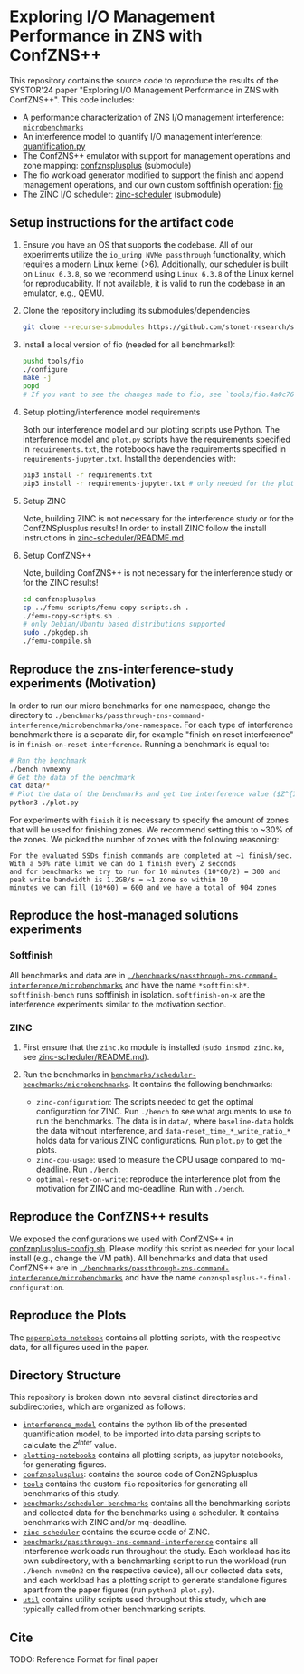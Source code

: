 # Exploring I/O Management Performance in ZNS with ConfZNS++

This repository contains the source code to reproduce the results of the SYSTOR'24 paper "Exploring I/O Management Performance in ZNS with ConfZNS++".
This code includes:

* A performance characterization of ZNS I/O management interference:  [`microbenchmarks`](./benchmarks/passthrough-zns-command-interference/microbenchmarks)
* An interference model to quantify I/O management interference: [quantification.py](interference_model/quantification.py)
* The ConfZNS++ emulator with support for management operations and zone mapping: [confznsplusplus](confznsplusplus) (submodule)
* The fio workload generator modified to support the finish and append management operations, and our own custom softfinish operation: [fio](tools/fio/)
* The ZINC I/O scheduler: [zinc-scheduler](zinc-scheduler) (submodule)

## Setup instructions for the artifact code

1. Ensure you have an OS that supports the codebase.
    All of our experiments utilize the `io_uring NVMe passthrough` functionality, which requires a modern Linux kernel (>6).
    Additionally, our scheduler is built on `Linux 6.3.8`, so we recommend using `Linux 6.3.8` of the Linux kernel for reproducability. If not available, it is valid to run the codebase in an emulator, e.g., QEMU.

2. Clone the repository including its submodules/dependencies

    ```bash
    git clone --recurse-submodules https://github.com/stonet-research/systor-confznsplusplus-artifact.git
    ```

3. Install a local version of fio (needed for all benchmarks!):

    ```bash
    pushd tools/fio
    ./configure
    make -j 
    popd
    # If you want to see the changes made to fio, see `tools/fio.4a0c766.path`. These changes can be applied directly to a fio checked out to commit 4a0c766.
    ```

4. Setup plotting/interference model requirements

    Both our interference model and our plotting scripts use Python. The interference model and `plot.py` scripts have the requirements specified in `requirements.txt`, the notebooks have the requirements specified in `requirements-jupyter.txt`.
    Install the dependencies with:

    ```bash
    pip3 install -r requirements.txt
    pip3 install -r requirements-jupyter.txt # only needed for the plotting notebooks
    ```

5. Setup ZINC

    Note, building ZINC is not necessary for the interference study or for the ConfZNSplusplus results!
    In order to install ZINC follow the install instructions in [zinc-scheduler/README.md](zinc-scheduler/README.md).

6. Setup ConfZNS++

    Note, building ConfZNS++ is not necessary for the interference study or for the ZINC results!

    ```bash
    cd confznsplusplus
    cp ../femu-scripts/femu-copy-scripts.sh .
    ./femu-copy-scripts.sh .
    # only Debian/Ubuntu based distributions supported
    sudo ./pkgdep.sh
    ./femu-compile.sh
    ```

## Reproduce the zns-interference-study experiments (Motivation)

In order to run our micro benchmarks for one namespace, change the directory to `./benchmarks/passthrough-zns-command-interference/microbenchmarks/one-namespace`.
For each type of interference benchmark there is a separate dir, for example "finish on reset interference" is in `finish-on-reset-interference`. Running a benchmark is equal to:

```bash
# Run the benchmark
./bench nvmexny 
# Get the data of the benchmark
cat data/*
# Plot the data of the benchmarks and get the interference value ($Z^{Inter}$) of our model
python3 ./plot.py
```

For experiments with `finish` it is necessary to specify the amount of zones that will be used for finishing zones.
We recommend setting this to ~30% of the zones. We picked the number of zones with the following reasoning:

```
For the evaluated SSDs finish commands are completed at ~1 finish/sec. With a 50% rate limit we can do 1 finish every 2 seconds 
and for benchmarks we try to run for 10 minutes (10*60/2) = 300 and peak write bandwidth is 1.2GB/s = ~1 zone so within 10 
minutes we can fill (10*60) = 600 and we have a total of 904 zones
```

## Reproduce the host-managed solutions experiments

### Softfinish

All benchmarks and data are in [`./benchmarks/passthrough-zns-command-interference/microbenchmarks`](./benchmarks/passthrough-zns-command-interference/microbenchmarks) and have the name `*softfinish*`. `softfinish-bench` runs softfinish in isolation. `softfinish-on-x` are the interference experiments similar to the motivation section.

### ZINC

1. First ensure that the `zinc.ko` module is installed (`sudo insmod zinc.ko`, see [zinc-scheduler/README.md](zinc-scheduler/README.md)).

2. Run the benchmarks in [`benchmarks/scheduler-benchmarks/microbenchmarks`](./benchmarks/scheduler-benchmarks/microbenchmarks/). It contains the following benchmarks:
    * `zinc-configuration`: The scripts needed to get the optimal configuration for ZINC. Run `./bench` to see what arguments to use to run the benchmarks. The data is in `data/`, where `baseline-data` holds the data without interference, and `data-reset_time_*_write_ratio_*` holds data for various ZINC configurations. Run `plot.py` to get the plots.
    * `zinc-cpu-usage`: used to measure the CPU usage compared to mq-deadline. Run `./bench`.
    * `optimal-reset-on-write`: reproduce the interference plot from the motivation for ZINC and mq-deadline. Run with `./bench`.

## Reproduce the ConfZNS++ results

We exposed the configurations we used with ConfZNS++ in [confznplusplus-config.sh](confznplusplus-config.sh).
Please modify this script as needed for your local install (e.g., change the VM path).
All benchmarks and data that used ConfZNS++ are in [`./benchmarks/passthrough-zns-command-interference/microbenchmarks`](./benchmarks/passthrough-zns-command-interference/microbenchmarks) and have the name `conznsplusplus-*-final-configuration`.

## Reproduce the Plots

The [`paperplots notebook`](./plotting-notebooks/paperplots.ipynb) contains all plotting scripts, with the respective data, for all figures used in the paper.

## Directory Structure

This repository is broken down into several distinct directories and subdirectories, which are organized as follows:

* [`interference_model`](./interference_model/) contains the python lib of the presented quantification model, to be imported into data parsing scripts to calculate the $Z^{Inter}$ value.
* [`plotting-notebooks`](./plotting-notebooks/) contains all plotting scripts, as jupyter notebooks, for generating figures.
* [`confznsplusplus`](./confznsplusplus): contains the source code of ConZNSplusplus
* [`tools`](./tools/) contains the custom `fio` repositories for generating all benchmarks of this study.
* [`benchmarks/scheduler-benchmarks`](./benchmarks/scheduler-benchmarks/) contains all the benchmarking scripts and collected data for the benchmarks using a scheduler. It contains benchmarks with ZINC and/or mq-deadline.
* [`zinc-scheduler`](./zinc-scheduler/) contains the source code of ZINC.
* [`benchmarks/passthrough-zns-command-interference`](./benchmarks/passthrough-zns-command-interference) contains all interference workloads run throughout the study. Each workload has its own subdirectory, with a benchmarking script to run the workload (run `./bench nvme0n2` on the respective device), all our collected data sets, and each workload has a plotting script to generate standalone figures apart from the paper figures (run `python3 plot.py`).
* [`util`](./util/) contains utility scripts used throughout this study, which are typically called from other benchmarking scripts.

## Cite

TODO: Reference Format for final paper
